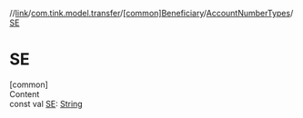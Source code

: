 //[link](../../../index.md)/[com.tink.model.transfer](../../index.md)/[[common]Beneficiary](../index.md)/[AccountNumberTypes](index.md)/[SE](-s-e.md)



# SE  
[common]  
Content  
const val [SE](-s-e.md): [String](https://kotlinlang.org/api/latest/jvm/stdlib/kotlin/-string/index.html)  



